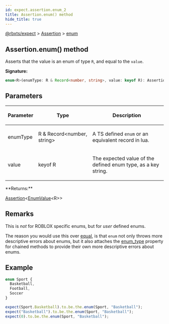 ```yaml
---
id: expect.assertion.enum_2
title: Assertion.enum() method
hide_title: true
---
```


[@rbxts/expect](./expect.md) &gt; [Assertion](./expect.assertion.md) &gt; [enum](./expect.assertion.enum_2.md)

## Assertion.enum() method

Asserts that the value is an enum of type `R`<!-- -->, and equal to the `value`<!-- -->.

**Signature:**

```typescript
enum<R>(enumType: R & Record<number, string>, value: keyof R): Assertion<EnumValue<R>>;
```

## Parameters

<table><thead><tr><th>

Parameter


</th><th>

Type


</th><th>

Description


</th></tr></thead>
<tbody><tr><td>

enumType


</td><td>

R &amp; Record&lt;number, string&gt;


</td><td>

A TS defined `enum` or an equivalent record in lua.


</td></tr>
<tr><td>

value


</td><td>

keyof R


</td><td>

The expected value of the defined enum type, as a key string.


</td></tr>
</tbody></table>
**Returns:**

[Assertion](./expect.assertion.md)<!-- -->&lt;[EnumValue](./expect.enumvalue.md)<!-- -->&lt;R&gt;&gt;

## Remarks

This is _not_ for ROBLOX specific enums, but for _user_ defined enums.

The reason you would use this over [equal](./expect.assertion.shallowequal.md)<!-- -->, is that `enum` not only throws more descriptive errors about enums, but it also attaches the [enum_type](./expect.assertion.enum_type.md) property for chained methods to provide their own more descriptive errors about enums.

## Example


```ts
enum Sport {
  Basketball,
  Football,
  Soccer
}

expect(Sport.Basketball).to.be.the.enum(Sport, "Basketball");
expect("Basketball").to.be.the.enum(Sport, "Basketball");
expect(0).to.be.the.enum(Sport, "Basketball");
```
